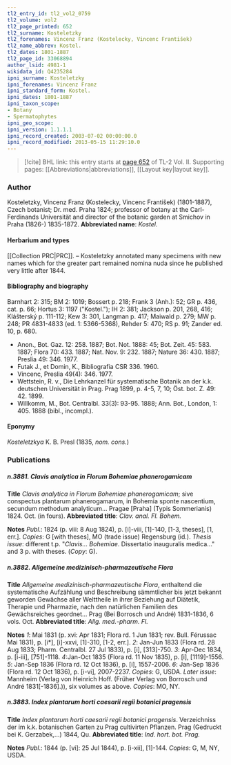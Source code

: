 ```yaml
---
tl2_entry_id: tl2_vol2_0759
tl2_volume: vol2
tl2_page_printed: 652
tl2_surname: Kosteletzky
tl2_forenames: Vincenz Franz (Kostelecky, Vincenc František)
tl2_name_abbrev: Kostel.
tl2_dates: 1801-1887
tl2_page_id: 33068894
author_lsid: 4981-1
wikidata_id: Q4235284
ipni_surname: Kosteletzky
ipni_forenames: Vincenz Franz
ipni_standard_form: Kostel.
ipni_dates: 1801-1887
ipni_taxon_scope: 
- Botany
- Spermatophytes
ipni_geo_scope: 
ipni_version: 1.1.1.1
ipni_record_created: 2003-07-02 00:00:00.0
ipni_record_modified: 2013-05-15 11:29:10.0
---
```



> [!cite] BHL link: this entry starts at [page 652](https://www.biodiversitylibrary.org/page/33068894) of TL-2 Vol. II.
> Supporting pages: [[Abbreviations|abbreviations]], [[Layout key|layout key]].

### Author

Kosteletzky, Vincenz Franz (Kostelecky, Vincenc František) (1801-1887), Czech botanist; Dr. med. Praha 1824; professor of botany at the Carl-Ferdinands Universität and director of the botanic garden at Smichov in Praha (1826-) 1835-1872.
**Abbreviated name**: *Kostel.*

#### Herbarium and types

[[Collection PRC|PRC]]. – Kosteletzky annotated many specimens with new names which for the greater part remained nomina nuda since he published very little after 1844.

#### Bibliography and biography

Barnhart 2: 315; BM 2: 1019; Bossert p. 218; Frank 3 (Anh.): 52; GR p. 436, cat. p. 66; Hortus 3: 1197 ("Kostel."); IH 2: 381; Jackson p. 201, 268, 416; Klášterský p. 111-112; Kew 3: 301, Langman p. 417; Maiwald p. 279; MW p. 248; PR 4831-4833 (ed. 1: 5366-5368), Rehder 5: 470; RS p. 91; Zander ed. 10, p. 680.
- Anon., Bot. Gaz. 12: 258. 1887; Bot. Not. 1888: 45; Bot. Zeit. 45: 583. 1887; Flora 70: 433. 1887; Nat. Nov. 9: 232. 1887; Nature 36: 430. 1887; Preslia 49: 346. 1977.
- Futak J., et Domin, K., Bibliografia CSR 336. 1960.
- Vincenc, Preslia 49(4): 346. 1977.
- Wettstein, R. v., Die Lehrkanzel für systematische Botanik an der k.k. deutschen Universität in Prag. Prag 1899, p. 4-5, 7, 10; Öst. bot. Z. 49: 42. 1899.
- Willkomm, M., Bot. Centralbl. 33(3): 93-95. 1888; Ann. Bot., London, 1: 405. 1888 (bibl., incompl.).

#### Eponymy

*Kosteletzkya* K. B. Presl (1835, *nom. cons.*)

### Publications

##### n.3881. Clavis analytica in Florum Bohemiae phanerogamicam

**Title**
*Clavis analytica in Florum Bohemiae phanerogamicam*; sive conspectus plantarum phanerogamarum, in Bohemia sponte nascentium, secundum methodum analyticum... Pragae \[Praha\] (Typis Sommerianis) 1824. Oct. (in fours).
**Abbreviated title**: *Clav. anal. Fl. Bohem.*

**Notes**
*Publ*.: 1824 (p. viii: 8 Aug 1824), p. \[i\]-viii, \[1\]-140, \[1-3, theses\], \[1, err.\]. *Copies*: G \[with theses\], MO (trade issue) Regensburg (id.).
*Thesis issue*: different t.p. "*Clavis... Bohemiae*. Dissertatio inauguralis medica..." and 3 p. with theses. (*Copy*: G).

##### n.3882. Allgemeine medizinisch-pharmazeutische Flora

**Title**
*Allgemeine medizinisch-pharmazeutische Flora*, enthaltend die systematische Aufzählung und Beschreibung sämmtlicher bis jetzt bekannt geworden Gewächse aller Welttheile in ihrer Beziehung auf Diätetik, Therapie und Pharmazie, nach den natürlichen Familien des Gewächsreiches geordnet... Prag (Bei Borrosch und André) 1831-1836, 6 vols. Oct.
**Abbreviated title**: *Allg. med.-pharm. Fl.*

**Notes**
*1*: Mai 1831 (p. xvi: Apr 1831; Flora rd. 1 Jun 1831; rev. Bull. Férussac Mai 1831), p. \[i\*\], \[i\]-xxvi, \[1\]-310, \[1-2, err.\].
*2*: Jan-Jun 1833 (Flora rd. 28 Aug 1833; Pharm. Centralbl. 27 Jul 1833), p. \[i\], \[313\]-750.
*3*: Apr-Dec 1834, p. \[i-iii\], \[751\]-1118.
*4*:Jan-Oct 1835 (Flora rd. 11 Nov 1835), p. \[i\], \[1119\]-1556.
*5*: Jan-Sep 1836 (Flora rd. 12 Oct 1836), p. \[i\], 1557-2006.
*6*: Jan-Sep 1836 (Flora rd. 12 Oct 1836), p. \[i-vi\], 2007-2237.
*Copies*: G, USDA.
*Later issue*: Mannheim (Verlag von Heinrich Hoff. (Früher Verlag von Borrosch und André 1831\[-1836\].)), six volumes as above. *Copies*: MO, NY.

##### n.3883. Index plantarum horti caesarii regii botanici pragensis

**Title**
*Index plantarum horti caesarii regii botanici pragensis*. Verzeichniss der im k.k. botanischen Garten zu Prag cultivirten Pflanzen. Prag (Gedruckt bei K. Gerzabek,...) 1844, Qu.
**Abbreviated title**: *Ind. hort. bot. Prag.*

**Notes**
*Publ*.: 1844 (p. \[vi\]: 25 Jul 1844), p. \[i-xii\], \[1\]-144. *Copies*: G, M, NY, USDA.


